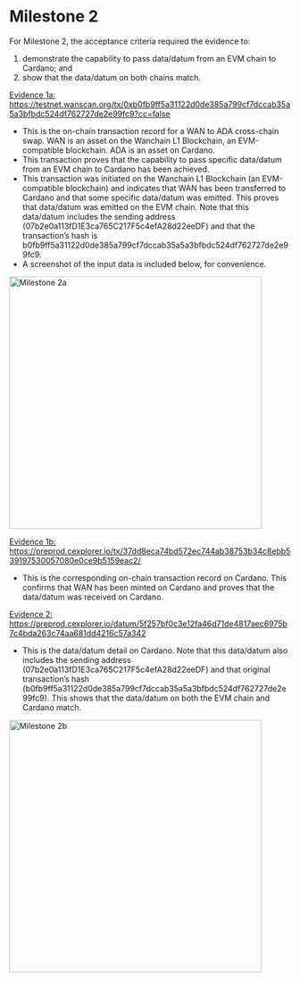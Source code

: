 # Milestone 2

For Milestone 2, the acceptance criteria required the evidence to:
1.	demonstrate the capability to pass data/datum from an EVM chain to Cardano; and
2.	show that the data/datum on both chains match.

<ins>Evidence 1a: https://testnet.wanscan.org/tx/0xb0fb9ff5a31122d0de385a799cf7dccab35a5a3bfbdc524df762727de2e99fc9?cc=false</ins>
-	This is the on-chain transaction record for a WAN to ADA cross-chain swap. WAN is an asset on the Wanchain L1 Blockchain, an EVM-compatible blockchain. ADA is an asset on Cardano.
-	This transaction proves that the capability to pass specific data/datum from an EVM chain to Cardano has been achieved. 
-	This transaction was initiated on the Wanchain L1 Blockchain (an EVM-compatible blockchain) and indicates that WAN has been transferred to Cardano and that some specific data/datum was emitted. This proves that data/datum was emitted on the EVM chain. Note that this data/datum includes the sending address (07b2e0a113fD1E3ca765C217F5c4efA28d22eeDF) and that the transaction’s hash is b0fb9ff5a31122d0de385a799cf7dccab35a5a3bfbdc524df762727de2e99fc9.
-	A screenshot of the input data is included below, for convenience.  
<img width="452" alt="Milestone 2a" src="https://github.com/user-attachments/assets/5765ebfc-ce0e-406a-8402-b80422ddb446" />

<ins>Evidence 1b: https://preprod.cexplorer.io/tx/37dd8eca74bd572ec744ab38753b34c8ebb539197530057080e0ce9b5159eac2/</ins> 
-	This is the corresponding on-chain transaction record on Cardano. This confirms that WAN has been minted on Cardano and proves that the data/datum was received on Cardano.

<ins>Evidence 2: https://preprod.cexplorer.io/datum/5f257bf0c3e12fa46d71de4817aec6975b7c4bda263c74aa681dd4216c57a342</ins>
-	This is the data/datum detail on Cardano. Note that this data/datum also includes the sending address (07b2e0a113fD1E3ca765C217F5c4efA28d22eeDF) and that original transaction’s hash (b0fb9ff5a31122d0de385a799cf7dccab35a5a3bfbdc524df762727de2e99fc9). This shows that the data/datum on both the EVM chain and Cardano match.
<img width="452" alt="Milestone 2b" src="https://github.com/user-attachments/assets/f9581dc0-742b-49a7-87ef-fa454a8b5c54" />
